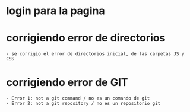 # login para la pagina 

# corrigiendo error de directorios
    - se corrigio el error de directorios inicial, de las carpetas JS y CSS


# corrigiendo error de GIT
    - Error 1: not a git command / no es un comando de git
    - Error 2: not a git repository / no es un repositorio git